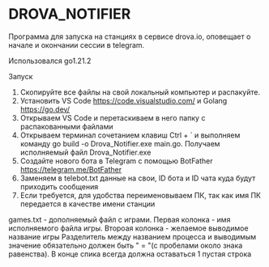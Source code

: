 # DROVA_NOTIFIER
Программа для запуска на станциях в сервисе drova.io, оповещает о начале и окончании сессии в telegram. 

Использовался go1.21.2

Запуск

1. Скопируйте все файлы на свой локальный компьютер и распакуйте.
2. Установить VS Code https://code.visualstudio.com/ и Golang https://go.dev/
3. Открываем VS Code и перетаскиваем в него папку с распакованными файлами
4. Открываем терминал сочетанием клавиш Ctrl + ` и выполняем команду go build -o Drova_Notifier.exe main.go. Получаем исполняемый файл Drova_Notifier.exe
5. Создайте нового бота в Telegram с помощью BotFather https://telegram.me/BotFather
6. Заменяем в telebot.txt данные на свои, ID бота и ID чата куда будут приходить сообщения
7. Если требуется, для удобства переименовываем ПК, так как имя ПК передается в качестве имени станции


games.txt - дополняемый файл с играми. Первая колонка - имя исполняемого файла игры. Второая колонка - желаемое выводимое название игры
Разделитель между названием процесса и выводимым значение обязательно должен быть " = "(с пробелами около знака равенства). В конце спика всегда должна оставаться 1 пустая строка
